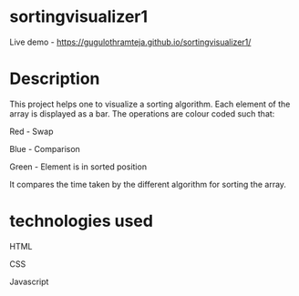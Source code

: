 # sortingvisualizer1
Live demo - https://gugulothramteja.github.io/sortingvisualizer1/
# Description

This project helps one to visualize a sorting algorithm. Each element of the array is displayed as a bar. The operations are colour coded such that:


Red - Swap


Blue - Comparison

Green - Element is in sorted position


It compares the time taken by the different algorithm for sorting the array.

# technologies used

HTML

CSS

Javascript
